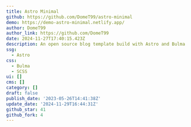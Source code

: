 ```yaml
---
title: Astro Minimal
github: https://github.com/DomeT99/astro-minimal
demo: https://demo-astro-minimal.netlify.app/
author: DomeT99
author_link: https://github.com/DomeT99
date: 2024-11-27T17:40:15.423Z
description: An open source blog template build with Astro and Bulma
ssg:
  - Astro
css:
  - Bulma
  - SCSS
ui: []
cms: []
category: []
draft: false
publish_date: '2023-05-26T14:41:38Z'
update_date: '2024-11-29T16:44:31Z'
github_star: 41
github_fork: 4
---
```

